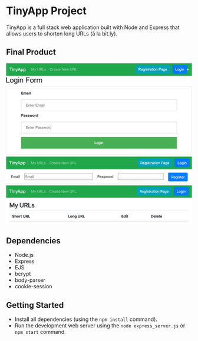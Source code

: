 # TinyApp Project

TinyApp is a full stack web application built with Node and Express that allows users to shorten long URLs (à la bit.ly).

## Final Product

!["Screenshot of Login Page"](https://github.com/ife2015/tinyapp/blob/master/docs/urls-login.png)
!["Screenshot of Register Page "](https://github.com/ife2015/tinyapp/blob/master/docs/urls-regis.png)
!["screenshot Urls Page"](https://github.com/ife2015/tinyapp/blob/master/docs/urls-page.png)

## Dependencies

- Node.js
- Express
- EJS
- bcrypt
- body-parser
- cookie-session

## Getting Started

- Install all dependencies (using the `npm install` command).
- Run the development web server using the `node express_server.js` or `npm start` command.
